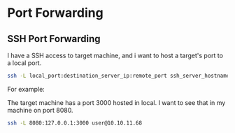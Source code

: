 # Port Forwarding

## SSH Port Forwarding

I have a SSH access to target machine, and i want to host a target's port to a local port.

```bash
ssh -L local_port:destination_server_ip:remote_port ssh_server_hostname@target_ip
```

For example:

The target machine has a port 3000 hosted in local. I want to see that in my machine on port 8080.

```bash
ssh -L 8080:127.0.0.1:3000 user@10.10.11.68
```
